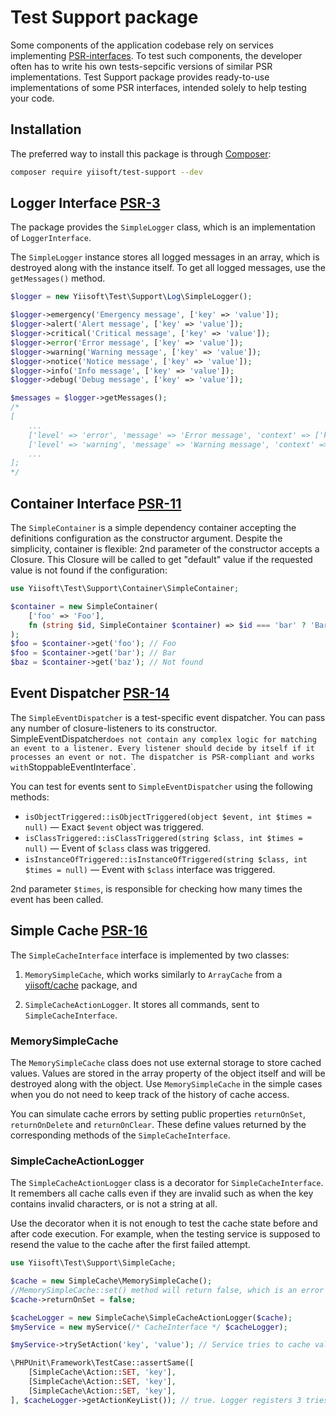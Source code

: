 # Test Support package

Some components of the application codebase rely on services implementing [PSR-interfaces](https://www.php-fig.org/psr/).
To test such components, the developer often has to write his own tests-sepcific versions of similar PSR implementations.
Test Support package provides ready-to-use implementations of some PSR interfaces, intended solely to help testing your code.


## Installation

The preferred way to install this package is through [Composer](https://getcomposer.org/download/):

```bash
composer require yiisoft/test-support --dev
```

## Logger Interface [PSR-3](https://github.com/php-fig/log)

The package provides the `SimpleLogger` class, which is an implementation of `LoggerInterface`.

The `SimpleLogger` instance stores all logged messages in an array, which is destroyed along with the instance itself.
To get all logged messages, use the `getMessages()` method.

```php
$logger = new Yiisoft\Test\Support\Log\SimpleLogger();

$logger->emergency('Emergency message', ['key' => 'value']);
$logger->alert('Alert message', ['key' => 'value']);
$logger->critical('Critical message', ['key' => 'value']);
$logger->error('Error message', ['key' => 'value']);
$logger->warning('Warning message', ['key' => 'value']);
$logger->notice('Notice message', ['key' => 'value']);
$logger->info('Info message', ['key' => 'value']);
$logger->debug('Debug message', ['key' => 'value']);

$messages = $logger->getMessages();
/*
[
    ...
    ['level' => 'error', 'message' => 'Error message', 'context' => ['key' => 'value']];
    ['level' => 'warning', 'message' => 'Warning message', 'context' => ['key' => 'value']];
    ...
];
*/
```

## Container Interface [PSR-11](https://github.com/php-fig/container)

The `SimpleContainer` is a simple dependency container accepting the definitions configuration as the constructor argument. Despite the simplicity, container is flexible: 2nd parameter of the constructor accepts a Closure.
This Closure will be called to get "default" value if the requested value is not found if the configuration:

```php
use Yiisoft\Test\Support\Container\SimpleContainer;

$container = new SimpleContainer(
    ['foo' => 'Foo'],
    fn (string $id, SimpleContainer $container) => $id === 'bar' ? 'Bar' : 'Not found'
);
$foo = $container->get('foo'); // Foo
$foo = $container->get('bar'); // Bar
$baz = $container->get('baz'); // Not found
```

## Event Dispatcher [PSR-14](https://github.com/php-fig/event-dispatcher)

The `SimpleEventDispatcher` is a test-specific event dispatcher. You can pass any number of closure-listeners to its  constructor. SimpleEventDispatcher` does not contain any complex logic for matching an event to a listener. Every listener should decide by itself if it processes an event or not. The dispatcher is PSR-compliant and works with `StoppableEventInterface`.

You can test for events sent to `SimpleEventDispatcher` using the following methods:

- `isObjectTriggered::isObjectTriggered(object $event, int $times = null)` — Exact `$event` object was triggered.
- `isClassTriggered::isClassTriggered(string $class, int $times = null)` — Event of `$class` class was triggered.
- `isInstanceOfTriggered::isInstanceOfTriggered(string $class, int $times = null)` — Event with `$class` interface was triggered.

2nd parameter `$times`, is responsible for checking how many times the event has been called.

## Simple Cache [PSR-16](https://github.com/php-fig/simple-cache)

The `SimpleCacheInterface` interface is implemented by two classes:

1. `MemorySimpleCache`, which works similarly to `ArrayCache` from a 
[yiisoft/cache](https://github.com/yiisoft/cache) package, and

2. `SimpleCacheActionLogger`. It stores all commands, sent to `SimpleCacheInterface`.

### MemorySimpleCache

The `MemorySimpleCache` class does not use external storage to store cached values.
Values are stored in the array property of the object itself and will be destroyed along with the object.
Use `MemorySimpleCache` in the simple cases when you do not need to keep track of the history of cache access. 

You can simulate cache errors by setting public properties `returnOnSet`, `returnOnDelete` and `returnOnClear`. These define values returned by the corresponding methods of the `SimpleCacheInterface`.
 
### SimpleCacheActionLogger

The `SimpleCacheActionLogger` class is a decorator for `SimpleCacheInterface`. It remembers all cache calls even if they are invalid such as when the key contains invalid characters, or is not a string at all. 

Use the decorator when it is not enough to test the cache state before and after code execution.
For example, when the testing service is supposed to resend the value to the cache after the first failed attempt.

```php
use Yiisoft\Test\Support\SimpleCache;

$cache = new SimpleCache\MemorySimpleCache();
//MemorySimpleCache::set() method will return false, which is an error according to PSR
$cache->returnOnSet = false;

$cacheLogger = new SimpleCache\SimpleCacheActionLogger($cache);
$myService = new myService(/* CacheInterface */ $cacheLogger);

$myService->trySetAction('key', 'value'); // Service tries to cache value 3 times

\PHPUnit\Framework\TestCase::assertSame([
    [SimpleCache\Action::SET, 'key'],
    [SimpleCache\Action::SET, 'key'],
    [SimpleCache\Action::SET, 'key'],
], $cacheLogger->getActionKeyList()); // true. Logger registers 3 tries to set cache
```
